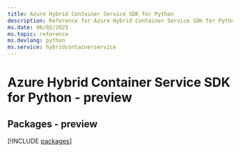 ```yaml
---
title: Azure Hybrid Container Service SDK for Python
description: Reference for Azure Hybrid Container Service SDK for Python
ms.date: 06/02/2025
ms.topic: reference
ms.devlang: python
ms.service: hybridcontainerservice
---
```

# Azure Hybrid Container Service SDK for Python - preview
## Packages - preview
[!INCLUDE [packages](hybrid-container-service-index.md)]